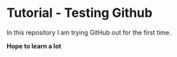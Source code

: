 # Tutorial - Testing Github
In this repository I am trying GitHub out for the first time.  

**Hope to learn a lot**
